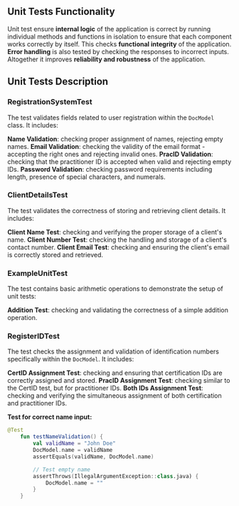 ## Unit Tests Functionality

Unit test ensure **internal logic** of the application is correct by running 
individual methods and functions in isolation to ensure that each component 
works correctly by itself. This checks **functional integrity** of the application. 
**Error handling** is also tested by checking the responses to incorrect inputs.
Altogether it improves **reliability and robustness** of the application.


## Unit Tests Description

### RegistrationSystemTest
The test validates fields related to user registration within the `DocModel` class. It includes:

**Name Validation**: checking proper assignment of names, rejecting empty names.
**Email Validation**: checking the validity of the email format -accepting the right 
ones and rejecting invalid ones.
**PracID Validation**: checking that the practitioner ID is accepted when valid and 
rejecting empty IDs.
**Password Validation**: checking password requirements including length, presence 
of special characters, and numerals.


### ClientDetailsTest
The test validates the correctness of storing and retrieving client details. It includes:

**Client Name Test**: checking and verifying the proper storage of a client's name.
**Client Number Test**: checking the handling and storage of a client's contact number.
**Client Email Test**: checking and ensuring the client's email is correctly stored and retrieved.

### ExampleUnitTest

The test contains basic arithmetic operations to demonstrate the setup of unit tests:

**Addition Test**:  checking and validating the correctness of a simple addition operation.

###  RegisterIDTest

The test checks the assignment and validation of identification numbers specifically 
within the `DocModel`. It includes:

**CertID Assignment Test**: checking and ensuring that certification IDs are correctly assigned and stored.
**PracID Assignment Test**: checking similar to the CertID test, but for practitioner IDs.
**Both IDs Assignment Test**: checking and verifying the simultaneous assignment of both 
certification and practitioner IDs.

**Test for correct name input:**
```Kotlin
@Test
    fun testNameValidation() {
        val validName = "John Doe"
        DocModel.name = validName
        assertEquals(validName, DocModel.name)

        // Test empty name
        assertThrows(IllegalArgumentException::class.java) {
            DocModel.name = ""
        }
    }
```
